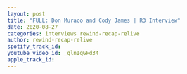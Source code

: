 ```yaml
---
layout: post
title: "FULL: Don Muraco and Cody James | R3 Interview"
date: 2020-08-27
categories: interviews rewind-recap-relive
author: rewind-recap-relive
spotify_track_id: 
youtube_video_id: _qlnIqGFd34
apple_track_id: 
---
```

